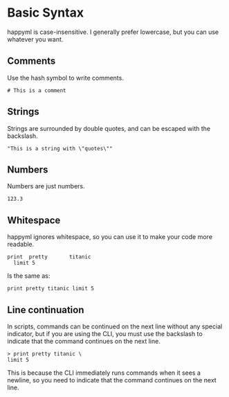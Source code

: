 # Basic Syntax

happyml is case-insensitive. I generally prefer lowercase, but you can use whatever you want.

## Comments

Use the hash symbol to write comments.

```happyml
# This is a comment
```

## Strings

Strings are surrounded by double quotes, and can be escaped with the backslash.

```happyml
"This is a string with \"quotes\""
```

## Numbers

Numbers are just numbers.

```happyml
123.3
```

## Whitespace

happyml ignores whitespace, so you can use it to make your code more readable.

```happyml
print  pretty       titanic 
  limit 5
```
Is the same as:
```happyml
print pretty titanic limit 5
```

## Line continuation

In scripts, commands can be continued on the next line without any special indicator, but if you are using the CLI, you must use the backslash to indicate that the command continues on the next line.

```happyml
> print pretty titanic \
limit 5
```

This is because the CLI immediately runs commands when it sees a newline, so you need to indicate that the command continues on the next line.

